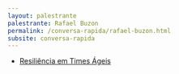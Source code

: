 ```yaml
---
layout: palestrante
palestrante: Rafael Buzon
permalink: /conversa-rapida/rafael-buzon.html
subsite: conversa-rapida
---
```


* [Resiliência em Times Ágeis](/conversa-rapida/rafael-buzon-resili-ncia-em-times-geis)

